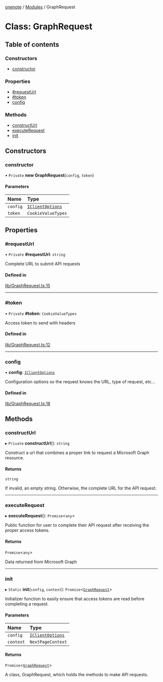 [onenote](../README.md) / [Modules](../modules.md) / GraphRequest

# Class: GraphRequest

## Table of contents

### Constructors

- [constructor](GraphRequest.md#constructor)

### Properties

- [#requestUrl](GraphRequest.md##requesturl)
- [#token](GraphRequest.md##token)
- [config](GraphRequest.md#config)

### Methods

- [constructUrl](GraphRequest.md#constructurl)
- [executeRequest](GraphRequest.md#executerequest)
- [init](GraphRequest.md#init)

## Constructors

### constructor

• `Private` **new GraphRequest**(`config`, `token`)

#### Parameters

| Name | Type |
| :------ | :------ |
| `config` | [`IClientOptions`](../interfaces/IClientOptions.md) |
| `token` | `CookieValueTypes` |

## Properties

### #requestUrl

• `Private` **#requestUrl**: `string`

Complete URL to submit API requests

#### Defined in

[lib/GraphRequest.ts:15](https://gitlab.com/ennovar1/OneNote/-/blob/2491379/lib/GraphRequest.ts#L15)

___

### #token

• `Private` **#token**: `CookieValueTypes`

Access token to send with headers

#### Defined in

[lib/GraphRequest.ts:12](https://gitlab.com/ennovar1/OneNote/-/blob/2491379/lib/GraphRequest.ts#L12)

___

### config

• **config**: [`IClientOptions`](../interfaces/IClientOptions.md)

Configuration options so the request knows the URL, type of request, etc...

#### Defined in

[lib/GraphRequest.ts:18](https://gitlab.com/ennovar1/OneNote/-/blob/2491379/lib/GraphRequest.ts#L18)

## Methods

### constructUrl

▸ `Private` **constructUrl**(): `string`

Construct a url that combines a proper link to request a Microsoft Graph resource.

#### Returns

`string`

If invalid, an empty string. Otherwise, the complete URL for the API request.

___

### executeRequest

▸ **executeRequest**(): `Promise`<`any`\>

Public function for user to complete their API request after receiving the proper access tokens.

#### Returns

`Promise`<`any`\>

Data returned from Microsoft Graph

___

### init

▸ `Static` **init**(`config`, `context`): `Promise`<[`GraphRequest`](GraphRequest.md)\>

Initializer function to easily ensure that access tokens are read before completing a request.

#### Parameters

| Name | Type |
| :------ | :------ |
| `config` | [`IClientOptions`](../interfaces/IClientOptions.md) |
| `context` | `NextPageContext` |

#### Returns

`Promise`<[`GraphRequest`](GraphRequest.md)\>

A class, GraphRequest, which holds the methods to make API requests.
